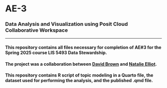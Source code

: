 # AE-3
### Data Analysis and Visualization using Posit Cloud Collaborative Workspace  
***
#### This repository contains all files necessary for completion of AE#3 for the Spring 2025 course LIS 5493 Data Stewardship.  
#### The project was a collaboration between [David Brown](https://github.com/davidcbrown-1) and [Natalie Elliot](https://github.com/natalie-elliot).
#### This repository contains R script of topic modeling in a Quarto file, the dataset used for performing the analysis, and the published .qmd file.
